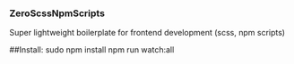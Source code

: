 ### ZeroScssNpmScripts
Super lightweight boilerplate for frontend development (scss, npm scripts)

##Install:
        sudo npm install
        npm run watch:all


